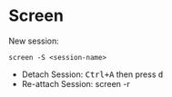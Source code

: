 # Screen

New session:

```shell
screen -S <session-name>
```

* Detach Session: <kbd>Ctrl+A</kbd> then press <kbd>d</kbd>
* Re-attach Session: screen -r
